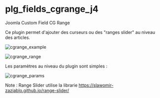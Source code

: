 # plg_fields_cgrange_j4
 Joomla Custom Field CG Range

Ce plugin permet d'ajouter des curseurs ou des "ranges slider" au niveau des articles.

![cgrange_example](https://github.com/conseilgouz/plg_fields_cgrange_j4/assets/19435246/c3dae5a7-cc92-46c0-a21e-5db594cfe945)

![cgrange_range](https://github.com/conseilgouz/plg_fields_cgrange_j4/assets/19435246/708252bb-0fed-4790-953f-e0591faf96cf)

Les paramètres au niveau du plugin sont simples : 

![cgrange_params](https://github.com/conseilgouz/plg_fields_cgrange_j4/assets/19435246/b7990ccc-3756-444e-966d-7eae7def09f8)

Note : Range Slider utilise la librarie https://slawomir-zaziablo.github.io/range-slider/
